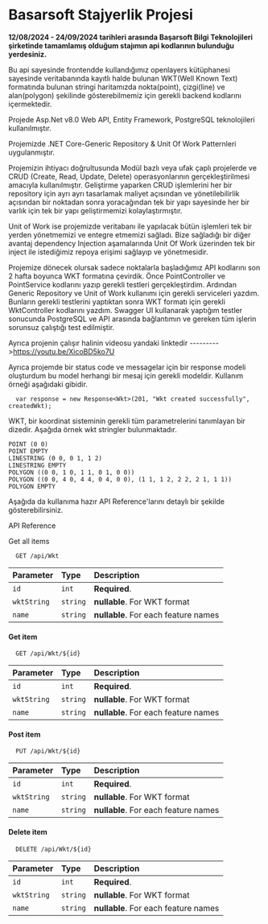 # Basarsoft Stajyerlik Projesi 

**12/08/2024 - 24/09/2024 tarihleri arasında Başarsoft Bilgi Teknolojileri şirketinde tamamlamış olduğum stajımın api kodlarının bulunduğu yerdesiniz.**

Bu api sayesinde frontendde kullandığımız openlayers kütüphanesi sayesinde veritabanında kayıtlı halde bulunan WKT(Well Known Text) formatında bulunan stringi haritamızda nokta(point), çizgi(line) ve alan(polygon) şekilinde gösterebilmemiz için gerekli backend kodlarını içermektedir.

Projede Asp.Net v8.0 Web API, Entity Framework, PostgreSQL teknolojileri kullanılmıştır.

Projemizde .NET Core-Generic Repository & Unit Of Work Patternleri uygulanmıştır.

Projemizin ihtiyacı doğrultusunda Modül bazlı veya ufak çaplı projelerde ve CRUD (Create, Read, Update, Delete) operasyonlarının gerçekleştirilmesi amacıyla kullanılmıştır. Geliştirme yaparken CRUD işlemlerini her bir repository için ayrı ayrı tasarlamak maliyet açısından ve yönetilebilirlik açısından bir noktadan sonra yoracağından tek bir yapı sayesinde her bir varlık için tek bir yapı geliştirmemizi kolaylaştırmıştır.

Unit of Work ise projemizde veritabanı ile yapılacak bütün işlemleri tek bir yerden yönetmemizi ve entegre etmemizi sağladı. Bize sağladığı bir diğer avantaj dependency Injection aşamalarında Unit Of Work üzerinden tek bir inject ile istediğimiz repoya erişimi sağlayıp ve yönetmesidir.

Projemize dönecek olursak sadece noktalarla başladığımız API kodlarını son 2 hafta boyunca WKT formatına çevirdik. Önce PointController ve PointService kodlarını yazıp gerekli testleri gerçekleştirdim. Ardından Generic Repository ve Unit of Work kullanımı için gerekli serviceleri yazdım. Bunların gerekli testlerini yaptıktan sonra WKT formatı için gerekli WktController kodlarını yazdım. Swagger UI kullanarak yaptığım testler sonucunda PostgreSQL ve API arasında bağlantımın ve gereken tüm işlerin sorunsuz çalıştığı test edilmiştir. 

Ayrıca projenin çalışır halinin videosu yandaki linktedir --------->https://youtu.be/XicoBD5ko7U

Ayrıca projemde bir status code ve messagelar için bir response modeli oluşturdum bu model herhangi bir mesaj için gerekli modeldir. Kullanım örneği aşağıdaki gibidir.

```
  var response = new Response<Wkt>(201, "Wkt created successfully", createdWkt);
```
WKT, bir koordinat sisteminin gerekli tüm parametrelerini tanımlayan bir dizedir. Aşağıda örnek wkt stringler bulunmaktadır.
```
POINT (0 0)
POINT EMPTY
LINESTRING (0 0, 0 1, 1 2)
LINESTRING EMPTY
POLYGON ((0 0, 1 0, 1 1, 0 1, 0 0))
POLYGON ((0 0, 4 0, 4 4, 0 4, 0 0), (1 1, 1 2, 2 2, 2 1, 1 1))
POLYGON EMPTY
```

Aşağıda da kullanıma hazır API Reference'larını detaylı bir şekilde gösterebilirsiniz.



API Reference

Get all items

```
  GET /api/Wkt
```

| Parameter | Type     | Description                          |
| :-------- | :------- | :----------------------------------- |
| `id`      | `int`    | **Required**.                        |
|`wktString`| `string` | **nullable**. For WKT format         |
| `name`    | `string` | **nullable**. For each feature names |
#### Get item

```
  GET /api/Wkt/${id}
```
| Parameter | Type     | Description                          |
| :-------- | :------- | :----------------------------------- |
| `id`      | `int`    | **Required**.                        |
|`wktString`| `string` | **nullable**. For WKT format         |
| `name`    | `string` | **nullable**. For each feature names |

#### Post item
```
  PUT /api/Wkt/${id}
```
| Parameter | Type     | Description                          |
| :-------- | :------- | :----------------------------------- |
| `id`      | `int`    | **Required**.                        |
|`wktString`| `string` | **nullable**. For WKT format         |
| `name`    | `string` | **nullable**. For each feature names |
#### Delete item
```
  DELETE /api/Wkt/${id}
```
| Parameter | Type     | Description                          |
| :-------- | :------- | :----------------------------------- |
| `id`      | `int`    | **Required**.                        |
|`wktString`| `string` | **nullable**. For WKT format         |
| `name`    | `string` | **nullable**. For each feature names |
